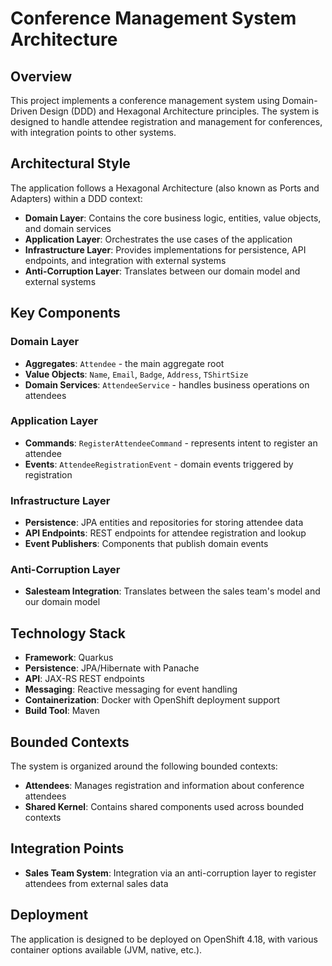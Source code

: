 # Conference Management System Architecture

## Overview
This project implements a conference management system using Domain-Driven Design (DDD) and Hexagonal Architecture principles. The system is designed to handle attendee registration and management for conferences, with integration points to other systems.

## Architectural Style
The application follows a Hexagonal Architecture (also known as Ports and Adapters) within a DDD context:

- **Domain Layer**: Contains the core business logic, entities, value objects, and domain services
- **Application Layer**: Orchestrates the use cases of the application
- **Infrastructure Layer**: Provides implementations for persistence, API endpoints, and integration with external systems
- **Anti-Corruption Layer**: Translates between our domain model and external systems

## Key Components

### Domain Layer
- **Aggregates**: `Attendee` - the main aggregate root
- **Value Objects**: `Name`, `Email`, `Badge`, `Address`, `TShirtSize`
- **Domain Services**: `AttendeeService` - handles business operations on attendees

### Application Layer
- **Commands**: `RegisterAttendeeCommand` - represents intent to register an attendee
- **Events**: `AttendeeRegistrationEvent` - domain events triggered by registration

### Infrastructure Layer
- **Persistence**: JPA entities and repositories for storing attendee data
- **API Endpoints**: REST endpoints for attendee registration and lookup
- **Event Publishers**: Components that publish domain events

### Anti-Corruption Layer
- **Salesteam Integration**: Translates between the sales team's model and our domain model

## Technology Stack
- **Framework**: Quarkus
- **Persistence**: JPA/Hibernate with Panache
- **API**: JAX-RS REST endpoints
- **Messaging**: Reactive messaging for event handling
- **Containerization**: Docker with OpenShift deployment support
- **Build Tool**: Maven

## Bounded Contexts
The system is organized around the following bounded contexts:
- **Attendees**: Manages registration and information about conference attendees
- **Shared Kernel**: Contains shared components used across bounded contexts

## Integration Points
- **Sales Team System**: Integration via an anti-corruption layer to register attendees from external sales data

## Deployment
The application is designed to be deployed on OpenShift 4.18, with various container options available (JVM, native, etc.).
